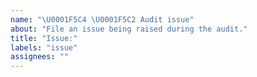```yaml
---
name: "\U0001F5C4 \U0001F5C2 Audit issue"
about: "File an issue being raised during the audit."
title: "Issue:"
labels: "issue"
assignees: ""
---
```

<!--
File an issue being raised during the audit.

Be sure to add the relevant labels and add it to the relevant project.

**Issue:**
**WCAG 2.1 violation:**
**Page:**
**URL:**
**Journey/Step:**
**Description:**
**Resolve:**
-->
